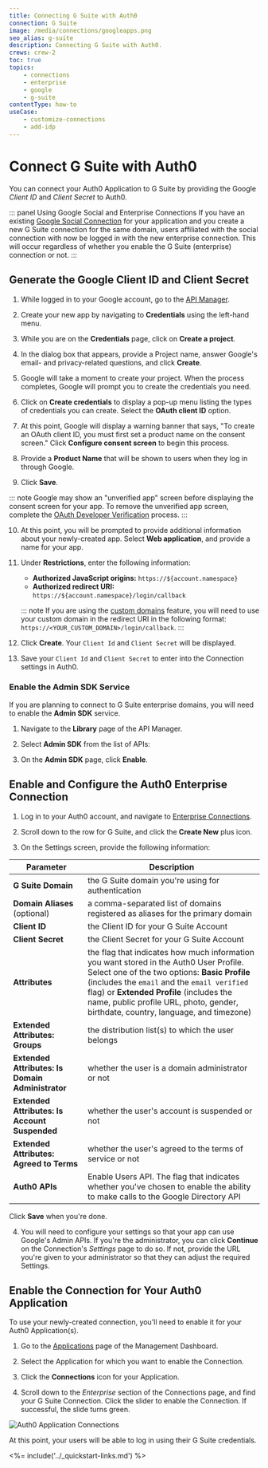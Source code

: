 ```yaml
---
title: Connecting G Suite with Auth0
connection: G Suite
image: /media/connections/googleapps.png
seo_alias: g-suite
description: Connecting G Suite with Auth0.
crews: crew-2
toc: true
topics:
    - connections
    - enterprise
    - google
    - g-suite
contentType: how-to
useCase:
    - customize-connections
    - add-idp
---
```


# Connect G Suite with Auth0

You can connect your Auth0 Application to G Suite by providing the Google *Client ID* and *Client Secret* to Auth0.

::: panel Using Google Social and Enterprise Connections
If you have an existing [Google Social Connection](/connections/social/google) for your application and you create a new G Suite connection for the same domain, users affiliated with the social connection with now be logged in with the new enterprise connection. This will occur regardless of whether you enable the G Suite (enterprise) connection or not.
:::

## Generate the Google Client ID and Client Secret

1. While logged in to your Google account, go to the [API Manager](https://console.developers.google.com/projectselector/apis/credentials).

2. Create your new app by navigating to **Credentials** using the left-hand menu.

3. While you are on the **Credentials** page, click on **Create a project**.

4. In the dialog box that appears, provide a Project name, answer Google's email- and privacy-related questions, and click **Create**.

5. Google will take a moment to create your project. When the process completes, Google will prompt you to create the credentials you need.

6. Click on **Create credentials** to display a pop-up menu listing the types of credentials you can create. Select the **OAuth client ID** option.

7. At this point, Google will display a warning banner that says, "To create an OAuth client ID, you must first set a product name on the consent screen." Click **Configure consent screen** to begin this process.

8. Provide a **Product Name** that will be shown to users when they log in through Google.

9. Click **Save**.

::: note
Google may show an "unverified app" screen before displaying the consent screen for your app. To remove the unverified app screen, complete the [OAuth Developer Verification](https://support.google.com/code/contact/oauth_app_verification) process.
:::

10. At this point, you will be prompted to provide additional information about your newly-created app. Select **Web application**, and provide a name for your app.

12. Under **Restrictions**, enter the following information:

    * **Authorized JavaScript origins:** `https://${account.namespace}`
    * **Authorized redirect URI:** `https://${account.namespace}/login/callback`

    ::: note
    If you are using the [custom domains](/custom-domains) feature, you will need to use your custom domain in the redirect URI in the following format: `https://<YOUR_CUSTOM_DOMAIN>/login/callback`.
    :::

13. Click **Create**. Your `Client Id` and `Client Secret` will be displayed.

12. Save your `Client Id` and `Client Secret` to enter into the Connection settings in Auth0.

### Enable the Admin SDK Service

If you are planning to connect to G Suite enterprise domains, you will need to enable the **Admin SDK** service.

1. Navigate to the **Library** page of the API Manager.

2. Select **Admin SDK** from the list of APIs:

3. On the **Admin SDK** page, click **Enable**.

## Enable and Configure the Auth0 Enterprise Connection

1. Log in to your Auth0 account, and navigate to [Enterprise Connections](${manage_url}/#/connections/enterprise).

2. Scroll down to the row for G Suite, and click the **Create New** plus icon.

3. On the Settings screen, provide the following information:

| Parameter | Description |
| - | - |
| **G Suite Domain** | the G Suite domain you're using for authentication |
| **Domain Aliases** (optional) | a comma-separated list of domains registered as aliases for the primary domain |
| **Client ID** | the Client ID for your G Suite Account |
| **Client Secret** | the Client Secret for your G Suite Account |
| **Attributes** | the flag that indicates how much information you want stored in the Auth0 User Profile. Select one of the two options: **Basic Profile** (includes the `email` and the `email verified` flag) or **Extended Profile** (includes the name, public profile URL, photo, gender, birthdate, country, language, and timezone) |
| **Extended Attributes: Groups** | the distribution list(s) to which the user belongs |
| **Extended Attributes: Is Domain Administrator** | whether the user is a domain administrator or not |
| **Extended Attributes: Is Account Suspended**  | whether the user's account is suspended or not |
| **Extended Attributes: Agreed to Terms** | whether the user's agreed to the terms of service or not |
| **Auth0 APIs** | Enable Users API. The flag that indicates whether you've chosen to enable the ability to make calls to the Google Directory API |

Click **Save** when you're done.

4. You will need to configure your settings so that your app can use Google's Admin APIs. If you're the administrator, you can click **Continue** on the Connection's *Settings* page to do so. If not, provide the URL you're given to your administrator so that they can adjust the required Settings.

## Enable the Connection for Your Auth0 Application

To use your newly-created connection, you'll need to enable it for your Auth0 Application(s).

1. Go to the [Applications](${manage_url}/#/applications) page of the Management Dashboard.

2. Select the Application for which you want to enable the Connection.

3. Click the **Connections** icon for your Application.

4. Scroll down to the *Enterprise* section of the Connections page, and find your G Suite Connection. Click the slider to enable the Connection. If successful, the slide turns green.

![Auth0 Application Connections](/media/articles/connections/enterprise/google/client-connection.png)

At this point, your users will be able to log in using their G Suite credentials.

<%= include('../_quickstart-links.md') %>
